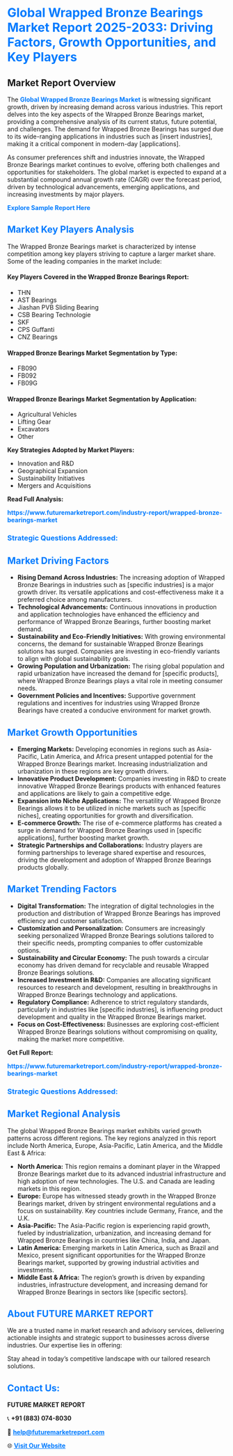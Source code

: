<h1 style="color: #007BFF;">Global Wrapped Bronze Bearings Market Report 2025-2033: Driving Factors, Growth Opportunities, and Key Players</h1>

<section id="overview">
<h2>Market Report Overview</h2>
<p>The <a href="https://www.futuremarketreport.com/industry-report/wrapped-bronze-bearings-market" style="color: #007BFF; text-decoration: none;"><strong>Global Wrapped Bronze Bearings Market</strong></a> is witnessing significant growth, driven by increasing demand across various industries. This report delves into the key aspects of the Wrapped Bronze Bearings market, providing a comprehensive analysis of its current status, future potential, and challenges. The demand for Wrapped Bronze Bearings has surged due to its wide-ranging applications in industries such as [insert industries], making it a critical component in modern-day [applications].</p>
<p>As consumer preferences shift and industries innovate, the Wrapped Bronze Bearings market continues to evolve, offering both challenges and opportunities for stakeholders. The global market is expected to expand at a substantial compound annual growth rate (CAGR) over the forecast period, driven by technological advancements, emerging applications, and increasing investments by major players.</p>
</section>

<section id="overview">
<p><a href="https://www.futuremarketreport.com/request-sample/reportId=41562" style="color: #007BFF; text-decoration: none;"><strong>Explore Sample Report Here</strong></a></p>
</section>

<section id="key-players">
<h2 style="color: #007BFF;">Market Key Players Analysis</h2>
<p>The Wrapped Bronze Bearings market is characterized by intense competition among key players striving to capture a larger market share. Some of the leading companies in the market include:</p>
<h4>Key Players Covered in the Wrapped Bronze Bearings Report:</h4>
<ul><li>THN</li><li>AST Bearings</li><li>Jiashan PVB Sliding Bearing</li><li>CSB Bearing Technologie</li><li>SKF</li><li>CPS Guffanti</li><li>CNZ Bearings</li></ul>
<h4>Wrapped Bronze Bearings Market Segmentation by Type:</h4>
<ul><li>FB090</li><li>FB092</li><li>FB09G</li></ul>

<h4>Wrapped Bronze Bearings Market Segmentation by Application:</h4>
<ul><li>Agricultural Vehicles</li><li>Lifting Gear</li><li>Excavators</li><li>Other</li></ul>
<p><strong>Key Strategies Adopted by Market Players:</strong></p>
<ul>
<li>Innovation and R&D</li>
<li>Geographical Expansion</li>
<li>Sustainability Initiatives</li>
<li>Mergers and Acquisitions</li>
</ul>
</section>

<section>
<p><strong>Read Full Analysis: </strong></p><a href="https://www.futuremarketreport.com/industry-report/wrapped-bronze-bearings-market" style="color: #007BFF; text-decoration: none;"><strong>https://www.futuremarketreport.com/industry-report/wrapped-bronze-bearings-market</strong></a>
<h3 style="color: #007BFF;">Strategic Questions Addressed:</h3>
</section>

<section id="driving-factors">
<h2 style="color: #007BFF;">Market Driving Factors</h2>
<ul>
<li><strong>Rising Demand Across Industries:</strong> The increasing adoption of Wrapped Bronze Bearings in industries such as [specific industries] is a major growth driver. Its versatile applications and cost-effectiveness make it a preferred choice among manufacturers.</li>
<li><strong>Technological Advancements:</strong> Continuous innovations in production and application technologies have enhanced the efficiency and performance of Wrapped Bronze Bearings, further boosting market demand.</li>
<li><strong>Sustainability and Eco-Friendly Initiatives:</strong> With growing environmental concerns, the demand for sustainable Wrapped Bronze Bearings solutions has surged. Companies are investing in eco-friendly variants to align with global sustainability goals.</li>
<li><strong>Growing Population and Urbanization:</strong> The rising global population and rapid urbanization have increased the demand for [specific products], where Wrapped Bronze Bearings plays a vital role in meeting consumer needs.</li>
<li><strong>Government Policies and Incentives:</strong> Supportive government regulations and incentives for industries using Wrapped Bronze Bearings have created a conducive environment for market growth.</li>
</ul>
</section>

<section id="growth-opportunities">
<h2 style="color: #007BFF;">Market Growth Opportunities</h2>
<ul>
<li><strong>Emerging Markets:</strong> Developing economies in regions such as Asia-Pacific, Latin America, and Africa present untapped potential for the Wrapped Bronze Bearings market. Increasing industrialization and urbanization in these regions are key growth drivers.</li>
<li><strong>Innovative Product Development:</strong> Companies investing in R&D to create innovative Wrapped Bronze Bearings products with enhanced features and applications are likely to gain a competitive edge.</li>
<li><strong>Expansion into Niche Applications:</strong> The versatility of Wrapped Bronze Bearings allows it to be utilized in niche markets such as [specific niches], creating opportunities for growth and diversification.</li>
<li><strong>E-commerce Growth:</strong> The rise of e-commerce platforms has created a surge in demand for Wrapped Bronze Bearings used in [specific applications], further boosting market growth.</li>
<li><strong>Strategic Partnerships and Collaborations:</strong> Industry players are forming partnerships to leverage shared expertise and resources, driving the development and adoption of Wrapped Bronze Bearings products globally.</li>
</ul>
</section>

<section id="trending-factors">
<h2 style="color: #007BFF;">Market Trending Factors</h2>
<ul>
<li><strong>Digital Transformation:</strong> The integration of digital technologies in the production and distribution of Wrapped Bronze Bearings has improved efficiency and customer satisfaction.</li>
<li><strong>Customization and Personalization:</strong> Consumers are increasingly seeking personalized Wrapped Bronze Bearings solutions tailored to their specific needs, prompting companies to offer customizable options.</li>
<li><strong>Sustainability and Circular Economy:</strong> The push towards a circular economy has driven demand for recyclable and reusable Wrapped Bronze Bearings solutions.</li>
<li><strong>Increased Investment in R&D:</strong> Companies are allocating significant resources to research and development, resulting in breakthroughs in Wrapped Bronze Bearings technology and applications.</li>
<li><strong>Regulatory Compliance:</strong> Adherence to strict regulatory standards, particularly in industries like [specific industries], is influencing product development and quality in the Wrapped Bronze Bearings market.</li>
<li><strong>Focus on Cost-Effectiveness:</strong> Businesses are exploring cost-efficient Wrapped Bronze Bearings solutions without compromising on quality, making the market more competitive.</li>
</ul>
</section>

<section>
<p><strong>Get Full Report: </strong></p><a href="https://www.futuremarketreport.com/industry-report/wrapped-bronze-bearings-market" style="color: #007BFF; text-decoration: none;"><strong>https://www.futuremarketreport.com/industry-report/wrapped-bronze-bearings-market</strong></a>
<h3 style="color: #007BFF;">Strategic Questions Addressed:</h3>
</section>


<section id="regional-analysis">
<h2 style="color: #007BFF;">Market Regional Analysis</h2>
<p>The global Wrapped Bronze Bearings market exhibits varied growth patterns across different regions. The key regions analyzed in this report include North America, Europe, Asia-Pacific, Latin America, and the Middle East & Africa:</p>
<ul>
<li><strong>North America:</strong> This region remains a dominant player in the Wrapped Bronze Bearings market due to its advanced industrial infrastructure and high adoption of new technologies. The U.S. and Canada are leading markets in this region.</li>
<li><strong>Europe:</strong> Europe has witnessed steady growth in the Wrapped Bronze Bearings market, driven by stringent environmental regulations and a focus on sustainability. Key countries include Germany, France, and the U.K.</li>
<li><strong>Asia-Pacific:</strong> The Asia-Pacific region is experiencing rapid growth, fueled by industrialization, urbanization, and increasing demand for Wrapped Bronze Bearings in countries like China, India, and Japan.</li>
<li><strong>Latin America:</strong> Emerging markets in Latin America, such as Brazil and Mexico, present significant opportunities for the Wrapped Bronze Bearings market, supported by growing industrial activities and investments.</li>
<li><strong>Middle East & Africa:</strong> The region’s growth is driven by expanding industries, infrastructure development, and increasing demand for Wrapped Bronze Bearings in sectors like [specific sectors].</li>
</ul>
</section>

<footer>
<h2 style="color: #007BFF;">About FUTURE MARKET REPORT</h2>
<p>We are a trusted name in market research and advisory services, delivering actionable insights and strategic support to businesses across diverse industries. Our expertise lies in offering:</p>

<p>Stay ahead in today’s competitive landscape with our tailored research solutions.</p>

<h2 style="color: #007BFF;">Contact Us:</h2>
<p><strong>FUTURE MARKET REPORT</strong></p>
<p>📞 <strong>+91 (883) 074-8030</strong></p>
<p>📧 <strong><a href="mailto:help@futuremarketreport.com" style="color: #007BFF;">help@futuremarketreport.com</a></strong></p>
<p>🌐 <strong><a href="https://www.futuremarketreport.com/" style="color: #007BFF;">Visit Our Website</a></strong></p>
</footer>